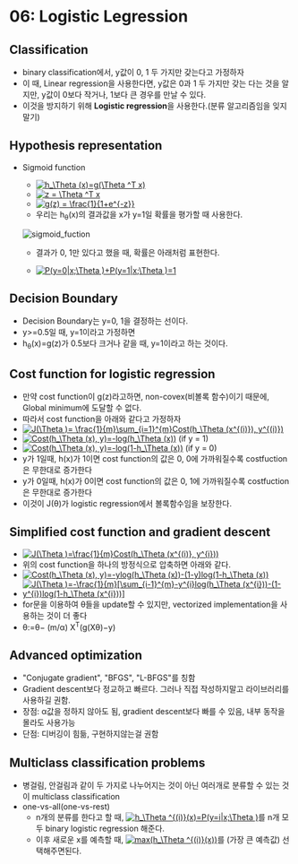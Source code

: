 # 06: Logistic Legression

## Classification
- binary classification에서, y값이 0, 1 두 가지만 갖는다고 가정하자
- 이 때, Linear regression을 사용한다면, y값은 0과 1 두 가지만 갖는 다는 것을 알지만, y값이 0보다 작거나, 1보다 큰 경우를 만날 수 있다.
- 이것을 방지하기 위해 **Logistic regression**을 사용한다.(분류 알고리즘임을 잊지말기)
## Hypothesis representation
- Sigmoid function
    - <a href="https://www.codecogs.com/eqnedit.php?latex=h_\Theta&space;(x)=g(\Theta&space;^T&space;x)" target="_blank"><img src="https://latex.codecogs.com/gif.latex?h_\Theta&space;(x)=g(\Theta&space;^T&space;x)" title="h_\Theta (x)=g(\Theta ^T x)" /></a>
    - <a href="https://www.codecogs.com/eqnedit.php?latex=z&space;=&space;\Theta&space;^T&space;x" target="_blank"><img src="https://latex.codecogs.com/gif.latex?z&space;=&space;\Theta&space;^T&space;x" title="z = \Theta ^T x" /></a>
    - <a href="https://www.codecogs.com/eqnedit.php?latex=g(z)&space;=&space;\frac{1}{1&plus;e^{-z}}" target="_blank"><img src="https://latex.codecogs.com/gif.latex?g(z)&space;=&space;\frac{1}{1&plus;e^{-z}}" title="g(z) = \frac{1}{1+e^{-z}}" /></a>
    - 우리는 h<sub>&theta;</sub>(x)의 결과값을 x가 y=1일 확률을 평가할 때 사용한다.
    
    ![sigmoid_fuction](https://d3c33hcgiwev3.cloudfront.net/imageAssetProxy.v1/1WFqZHntEead-BJkoDOYOw_2413fbec8ff9fa1f19aaf78265b8a33b_Logistic_function.png?expiry=1624060800000&hmac=_Lr5yKrLltcDc7zA3doULW-7ipm2d2YoCBtIl3yTarU)
    - 결과가 0, 1만 있다고 했을 때, 확률은 아래처럼 표현한다.
    
    - <a href="https://www.codecogs.com/eqnedit.php?latex=P(y=0|x;\Theta&space;)&plus;P(y=1|x;\Theta&space;)=1" target="_blank"><img src="https://latex.codecogs.com/gif.latex?P(y=0|x;\Theta&space;)&plus;P(y=1|x;\Theta&space;)=1" title="P(y=0|x;\Theta )+P(y=1|x;\Theta )=1" /></a>

## Decision Boundary
- Decision Boundary는 y=0, 1을 결정하는 선이다.
- y>=0.5일 때, y=1이라고 가정하면
- h<sub>&theta;</sub>(x)=g(z)가 0.5보다 크거나 같을 때, y=1이라고 하는 것이다.

## Cost function for logistic regression
- 만약 cost function이 g(z)라고하면, non-covex(비볼록 함수)이기 때문에, Global minimum에 도달할 수 없다.
- 따라서 cost function을 아래와 같다고 가정하자
- <a href="https://www.codecogs.com/eqnedit.php?latex=J(\Theta&space;)=&space;\frac{1}{m}\sum_{i=1}^{m}Cost(h_\Theta&space;(x^{(i)}),&space;y^{(i)})" target="_blank"><img src="https://latex.codecogs.com/gif.latex?J(\Theta&space;)=&space;\frac{1}{m}\sum_{i=1}^{m}Cost(h_\Theta&space;(x^{(i)}),&space;y^{(i)})" title="J(\Theta )= \frac{1}{m}\sum_{i=1}^{m}Cost(h_\Theta (x^{(i)}), y^{(i)})" /></a>
- <a href="https://www.codecogs.com/eqnedit.php?latex=Cost(h_\Theta&space;(x),&space;y)=-log(h_\Theta&space;(x))" target="_blank"><img src="https://latex.codecogs.com/gif.latex?Cost(h_\Theta&space;(x),&space;y)=-log(h_\Theta&space;(x))" title="Cost(h_\Theta (x), y)=-log(h_\Theta (x))" /></a>    (if y = 1)
- <a href="https://www.codecogs.com/eqnedit.php?latex=Cost(h_\Theta&space;(x),&space;y)=-log(1-h_\Theta&space;(x))" target="_blank"><img src="https://latex.codecogs.com/gif.latex?Cost(h_\Theta&space;(x),&space;y)=-log(1-h_\Theta&space;(x))" title="Cost(h_\Theta (x), y)=-log(1-h_\Theta (x))" /></a> (if y = 0)
- y가 1일때, h(x)가 1이면 cost function의 값은 0, 0에 가까워질수록 costfuction은 무한대로 증가한다
- y가 0일때, h(x)가 0이면 cost function의 값은 0, 1에 가까워질수록 costfuction은 무한대로 증가한다
- 이것이 J(&theta;)가 logistic regression에서 볼록함수임을 보장한다.

## Simplified cost function and gradient descent 
- <a href="https://www.codecogs.com/eqnedit.php?latex=J(\Theta&space;)=\frac{1}{m}Cost(h_\Theta&space;(x^{(i)},&space;y^{i}))" target="_blank"><img src="https://latex.codecogs.com/gif.latex?J(\Theta&space;)=\frac{1}{m}Cost(h_\Theta&space;(x^{(i)},&space;y^{i}))" title="J(\Theta )=\frac{1}{m}Cost(h_\Theta (x^{(i)}, y^{i}))" /></a>
- 위의 cost function을 하나의 방정식으로 압축하면 아래와 같다.
- <a href="https://www.codecogs.com/eqnedit.php?latex=Cost(h_\Theta&space;(x),&space;y)=-ylog(h_\Theta&space;(x))-(1-y)log(1-h_\Theta&space;(x))" target="_blank"><img src="https://latex.codecogs.com/gif.latex?Cost(h_\Theta&space;(x),&space;y)=-ylog(h_\Theta&space;(x))-(1-y)log(1-h_\Theta&space;(x))" title="Cost(h_\Theta (x), y)=-ylog(h_\Theta (x))-(1-y)log(1-h_\Theta (x))" /></a>
- <a href="https://www.codecogs.com/eqnedit.php?latex=J(\Theta&space;)=-\frac{1}{m}[\sum_{i-1}^{m}-y^{i}log(h_\Theta&space;(x^{i}))-(1-y^{i})log(1-h_\Theta&space;(x^{i}))]" target="_blank"><img src="https://latex.codecogs.com/gif.latex?J(\Theta&space;)=-\frac{1}{m}[\sum_{i-1}^{m}-y^{i}log(h_\Theta&space;(x^{i}))-(1-y^{i})log(1-h_\Theta&space;(x^{i}))]" title="J(\Theta )=-\frac{1}{m}[\sum_{i-1}^{m}-y^{i}log(h_\Theta (x^{i}))-(1-y^{i})log(1-h_\Theta (x^{i}))]" /></a>
- for문을 이용하여 &theta;들을 update할 수 있지만, vectorized implementation을 사용하는 것이 더 좋다
- θ:=θ− (m/α) ​X<sup>T</sup>(g(Xθ)−y)

## Advanced optimization
- "Conjugate gradient", "BFGS", "L-BFGS"를 칭함
- Gradient descent보다 정교하고 빠르다. 그러나 직접 작성하지말고 라이브러리를 사용하길 권함.
- 장점: &alpha;값을 정하지 않아도 됨, gradient descent보다 빠를 수 있음, 내부 동작을 몰라도 사용가능
- 단점: 디버깅이 힘듦, 구현하지않는걸 권함

## Multiclass classification problems
- 병걸림, 안걸림과 같이 두 가지로 나누어지는 것이 아닌 여러개로 분류할 수 있는 것이 multiclass classification
- one-vs-all(one-vs-rest)
    - n개의 분류를 한다고 할 때, <a href="https://www.codecogs.com/eqnedit.php?latex=h_\Theta&space;^{(i)}(x)=P(y=i|x;\Theta&space;)" target="_blank"><img src="https://latex.codecogs.com/gif.latex?h_\Theta&space;^{(i)}(x)=P(y=i|x;\Theta&space;)" title="h_\Theta ^{(i)}(x)=P(y=i|x;\Theta )" /></a>를 n개 모두 binary logistic regression 해준다.
    - 이후 새로운 x를 예측할 때, <a href="https://www.codecogs.com/eqnedit.php?latex=max(h_\Theta&space;^{(i)}(x))" target="_blank"><img src="https://latex.codecogs.com/gif.latex?max(h_\Theta&space;^{(i)}(x))" title="max(h_\Theta ^{(i)}(x))" /></a>를 (가장 큰 예측값) 선택해주면된다.